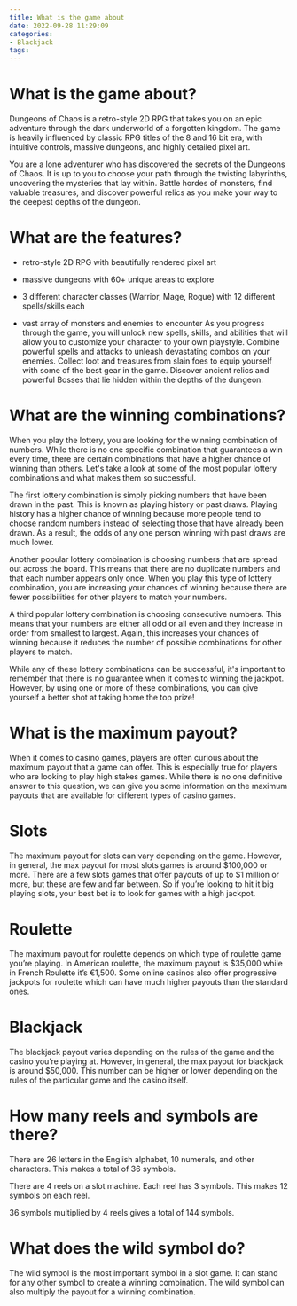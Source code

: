 ```yaml
---
title: What is the game about
date: 2022-09-28 11:29:09
categories:
- Blackjack
tags:
---
```



# What is the game about?

Dungeons of Chaos is a retro-style 2D RPG that takes you on an epic adventure through the dark underworld of a forgotten kingdom. The game is heavily influenced by classic RPG titles of the 8 and 16 bit era, with intuitive controls, massive dungeons, and highly detailed pixel art.

You are a lone adventurer who has discovered the secrets of the Dungeons of Chaos. It is up to you to choose your path through the twisting labyrinths, uncovering the mysteries that lay within. Battle hordes of monsters, find valuable treasures, and discover powerful relics as you make your way to the deepest depths of the dungeon.

# What are the features?

* retro-style 2D RPG with beautifully rendered pixel art

* massive dungeons with 60+ unique areas to explore

* 3 different character classes (Warrior, Mage, Rogue) with 12 different spells/skills each

* vast array of monsters and enemies to encounter
As you progress through the game, you will unlock new spells, skills, and abilities that will allow you to customize your character to your own playstyle. Combine powerful spells and attacks to unleash devastating combos on your enemies. Collect loot and treasures from slain foes to equip yourself with some of the best gear in the game. Discover ancient relics and powerful Bosses that lie hidden within the depths of the dungeon.

# What are the winning combinations?

When you play the lottery, you are looking for the winning combination of numbers. While there is no one specific combination that guarantees a win every time, there are certain combinations that have a higher chance of winning than others. Let's take a look at some of the most popular lottery combinations and what makes them so successful.

The first lottery combination is simply picking numbers that have been drawn in the past. This is known as playing history or past draws. Playing history has a higher chance of winning because more people tend to choose random numbers instead of selecting those that have already been drawn. As a result, the odds of any one person winning with past draws are much lower.

Another popular lottery combination is choosing numbers that are spread out across the board. This means that there are no duplicate numbers and that each number appears only once. When you play this type of lottery combination, you are increasing your chances of winning because there are fewer possibilities for other players to match your numbers.

A third popular lottery combination is choosing consecutive numbers. This means that your numbers are either all odd or all even and they increase in order from smallest to largest. Again, this increases your chances of winning because it reduces the number of possible combinations for other players to match.

While any of these lottery combinations can be successful, it's important to remember that there is no guarantee when it comes to winning the jackpot. However, by using one or more of these combinations, you can give yourself a better shot at taking home the top prize!

# What is the maximum payout?

When it comes to casino games, players are often curious about the maximum payout that a game can offer. This is especially true for players who are looking to play high stakes games. While there is no one definitive answer to this question, we can give you some information on the maximum payouts that are available for different types of casino games.

# Slots

The maximum payout for slots can vary depending on the game. However, in general, the max payout for most slots games is around $100,000 or more. There are a few slots games that offer payouts of up to $1 million or more, but these are few and far between. So if you’re looking to hit it big playing slots, your best bet is to look for games with a high jackpot.

# Roulette

The maximum payout for roulette depends on which type of roulette game you’re playing. In American roulette, the maximum payout is $35,000 while in French Roulette it’s €1,500. Some online casinos also offer progressive jackpots for roulette which can have much higher payouts than the standard ones.

# Blackjack

The blackjack payout varies depending on the rules of the game and the casino you’re playing at. However, in general, the max payout for blackjack is around $50,000. This number can be higher or lower depending on the rules of the particular game and the casino itself.

# How many reels and symbols are there?

There are 26 letters in the English alphabet, 10 numerals, and other characters. This makes a total of 36 symbols.

There are 4 reels on a slot machine. Each reel has 3 symbols. This makes 12 symbols on each reel. 

36 symbols multiplied by 4 reels gives a total of 144 symbols.

# What does the wild symbol do?

The wild symbol is the most important symbol in a slot game. It can stand for any other symbol to create a winning combination. The wild symbol can also multiply the payout for a winning combination.